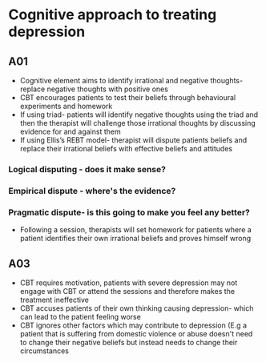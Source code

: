 # Cognitive approach to treating depression

## A01
- Cognitive element aims to identify irrational and negative thoughts- replace negative thoughts with positive ones
- CBT encourages patients to test their beliefs through behavioural experiments and homework
- If using triad- patients will identify negative thoughts using the triad and then the therapist will challenge those irrational thoughts by discussing evidence for and against them
- If using Ellis’s REBT model- therapist will dispute patients beliefs and replace their irrational beliefs with effective beliefs and attitudes

### Logical disputing - does it make sense?
### Empirical dispute - where's the evidence?
### Pragmatic dispute- is this going to make you feel any better?

- Following a session, therapists will set homework for patients where a patient identifies their own irrational beliefs and proves himself wrong

## A03
- CBT requires motivation, patients with severe depression may not engage with CBT or attend the sessions and therefore makes the treatment ineffective
- CBT accuses patients of their own thinking causing depression- which can lead to the patient feeling worse
- CBT ignores other factors which may contribute to depression (E.g a patient that is suffering from domestic violence or abuse doesn't need to change their negative beliefs but instead needs to change their circumstances
